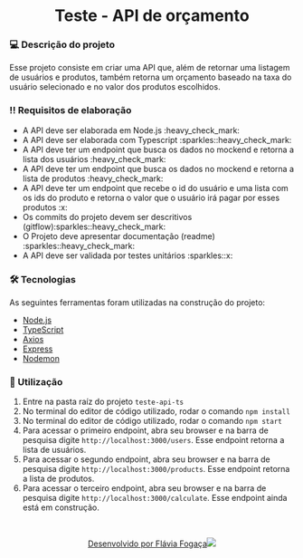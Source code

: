 <h1 align="center"> Teste - API de orçamento </h1>

### 💻 Descrição do projeto

Esse projeto consiste em criar uma API que, além de retornar uma listagem de usuários e produtos, também retorna um orçamento baseado na taxa do usuário selecionado e no valor dos produtos escolhidos.

### :bangbang: Requisitos de elaboração

<ul>
  <li>A API deve ser elaborada em Node.js :heavy_check_mark:</li> 
  <li>A API deve ser elaborada com Typescript :sparkles::heavy_check_mark:</li>
  <li>A API deve ter um endpoint que busca os dados no mockend e retorna a lista dos usuários :heavy_check_mark:</li> 
  <li>A API deve ter um endpoint que busca os dados no mockend e retorna a lista de produtos :heavy_check_mark:</li>
  <li>A API deve ter um endpoint que recebe o id do usuário e uma lista com os ids do produto e retorna o valor que o usuário irá pagar por esses produtos :x:</li>
  <li>Os commits do projeto devem ser descritivos (gitflow):sparkles::heavy_check_mark:</li>
  <li>O Projeto deve apresentar documentação (readme) :sparkles::heavy_check_mark:</li>
  <li>A API deve ser validada por testes unitários :sparkles::x:</li>
</ul>

### 🛠 Tecnologias

As seguintes ferramentas foram utilizadas na construção do projeto:

- [Node.js](https://nodejs.org/en/)
- [TypeScript](https://www.typescriptlang.org/)
- [Axios](https://axios-http.com/ptbr/)
- [Express](https://expressjs.com/pt-br/)
- [Nodemon](https://www.npmjs.com/package/nodemon)

### 📣 Utilização

1. Entre na pasta raíz do projeto `teste-api-ts`
2. No terminal do editor de código utilizado, rodar o comando `npm install`
3. No terminal do editor de código utilizado, rodar o comando `npm start`
4. Para acessar o primeiro endpoint, abra seu browser e na barra de pesquisa digite `http://localhost:3000/users`. Esse endpoint retorna a lista de usuários.
5. Para acessar o segundo endpoint, abra seu browser e na barra de pesquisa digite `http://localhost:3000/products`. Esse endpoint retorna a lista de produtos.
6. Para acessar o terceiro endpoint, abra seu browser e na barra de pesquisa digite `http://localhost:3000/calculate`. Esse endpoint ainda está em construção. 

</br>
<p align="center">
  <a href="https://github.com/flaviafogaca">Desenvolvido por Flávia Fogaça<img src="https://github.githubassets.com/images/icons/emoji/octocat.png"></a>
</p>
